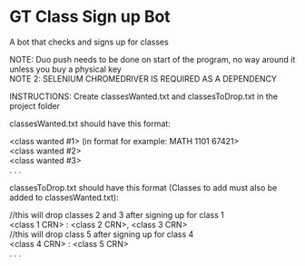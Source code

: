 # GT Class Sign up Bot
 A bot that checks and signs up for classes

NOTE: Duo push needs to be done on start of the program, no way around it unless you buy a physical key </br>
NOTE 2: SELENIUM CHROMEDRIVER IS REQUIRED AS A DEPENDENCY

INSTRUCTIONS: Create classesWanted.txt and classesToDrop.txt in the project folder

classesWanted.txt should have this format:

<class wanted #1> (in format for example: MATH 1101 67421> </br>
<class wanted #2> </br>
<class wanted #3> </br>
. . . </br>

classesToDrop.txt should have this format (Classes to add must also be added to classesWanted.txt):

 //this will drop classes 2 and 3 after signing up for class 1</br>
<class 1 CRN> : <class 2 CRN>, <class 3 CRN> </br>
 //this will drop class 5 after signing up for class 4 </br>
<class 4 CRN> : <class 5 CRN> </br>
. . .
